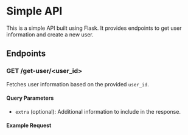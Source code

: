 # Simple API

This is a simple API built using Flask. It provides endpoints to get user information and create a new user.

## Endpoints

### GET /get-user/<user_id>

Fetches user information based on the provided `user_id`.

#### Query Parameters

- `extra` (optional): Additional information to include in the response.

#### Example Request

	
